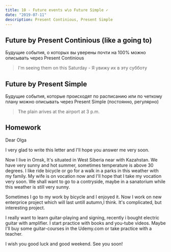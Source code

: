 ```yaml
---
title: 10 - Future events w\o Future Simple ✓
date: "2019-07-11"
description: Present Continious, Present Simple
---
```


## Future by Present Continious (like a going to)
Будущие события, о которых вы уверены почти на 100% можно описывать через Present Continious

> I'm seeing them on this Saturday - Я увижу их в эту субботу

## Future by Present Simple
Будущие события, которые происходят по расписанию или по четкому плану можно описывать через Present Simple (постоянно, регулярно)

> The plain arives at the airport at 3 p.m.

## Homework
Dear Olga

I very glad to write this letter and I'll hope you answer me very soon. 

Now I live in Omsk, It's situated in West Siberia near with Kazahstan. We have very sunny and hot summer, sometimes temperature is above 30 degrees. I like ride bicycle or go for a walk in a parks in this weather with my family.
My wife is on vocation now and I'll hope that I take my vocation very soon. We shall want to go to a contryside, maybe in a sanatorium while this weather is still very sunny. 

Sometimes I go to my work by bicycle and I enjoyed it. Now I work on new enterprice project which will last untill autumn,I think. It's complicated, but interesting project.

I really want to learn guitar-playing and signing, recently i bought electric guitar with amplifier. I start practice with books and you-tube videos. Maybe I'll buy some guitar-courses in the Udemy.com or take practice with a teacher.

I wish you good luck and good weekend. See you soon!
